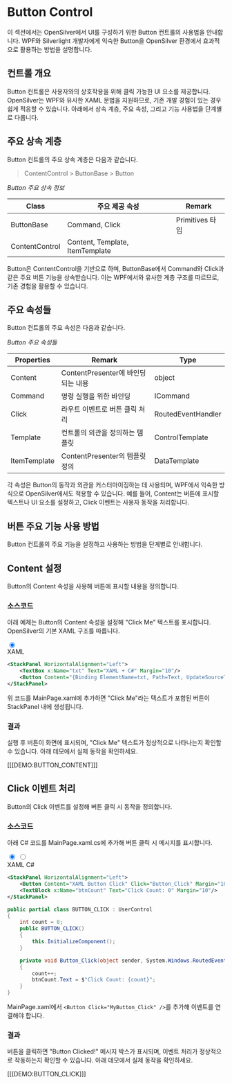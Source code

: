 # Button Control  
이 섹션에서는 OpenSilver에서 UI를 구성하기 위한 Button 컨트롤의 사용법을 안내합니다. WPF와 Silverlight 개발자에게 익숙한 Button을 OpenSilver 환경에서 효과적으로 활용하는 방법을 설명합니다.

## 컨트롤 개요  
Button 컨트롤은 사용자와의 상호작용을 위해 클릭 가능한 UI 요소를 제공합니다. OpenSilver는 WPF와 유사한 XAML 문법을 지원하므로, 기존 개발 경험이 있는 경우 쉽게 적응할 수 있습니다. 아래에서 상속 계층, 주요 속성, 그리고 기능 사용법을 단계별로 다룹니다.

## 주요 상속 계층  
Button 컨트롤의 주요 상속 계층은 다음과 같습니다.  

> ContentControl > ButtonBase > Button  

_Button 주요 상속 정보_  

| Class           | 주요 제공 속성         | Remark               |  
|-----------------|-----------------------|----------------------|  
| ButtonBase      | Command, Click        | Primitives 타입      |  
| ContentControl  | Content, Template, ItemTemplate |              |  

Button은 ContentControl을 기반으로 하며, ButtonBase에서 Command와 Click과 같은 주요 버튼 기능을 상속받습니다. 이는 WPF에서와 유사한 계층 구조를 따르므로, 기존 경험을 활용할 수 있습니다.

## 주요 속성들  
Button 컨트롤의 주요 속성은 다음과 같습니다.  

_Button 주요 속성들_  

| Properties   | Remark                          | Type            |  
|--------------|---------------------------------|-----------------|  
| Content      | ContentPresenter에 바인딩되는 내용 | object          |  
| Command      | 명령 실행을 위한 바인딩          | ICommand        |  
| Click        | 라우트 이벤트로 버튼 클릭 처리   | RoutedEventHandler |  
| Template     | 컨트롤의 외관을 정의하는 템플릿  | ControlTemplate  |  
| ItemTemplate | ContentPresenter의 템플릿 정의   | DataTemplate     |  

각 속성은 Button의 동작과 외관을 커스터마이징하는 데 사용되며, WPF에서 익숙한 방식으로 OpenSilver에서도 적용할 수 있습니다. 예를 들어, Content는 버튼에 표시할 텍스트나 UI 요소를 설정하고, Click 이벤트는 사용자 동작을 처리합니다.

## 버튼 주요 기능 사용 방법  
Button 컨트롤의 주요 기능을 설정하고 사용하는 방법을 단계별로 안내합니다.  

## Content 설정  
Button의 Content 속성을 사용해 버튼에 표시할 내용을 정의합니다.  

### 소스코드  
아래 예제는 Button의 Content 속성을 설정해 "Click Me" 텍스트를 표시합니다. OpenSilver의 기본 XAML 구조를 따릅니다.  

<div class="tabs">
<!-- 숨김 라디오 버튼 -->
<input type="radio" id="tab1-xaml" name="tabset1" checked>

<!-- 탭 버튼 (라벨) -->
<div class="tab-labels">
<label for="tab1-xaml">XAML</label>
</div>

<!-- 탭 콘텐츠 -->
<div class="tab-content">
<div class="tab-panel" id="content1-xaml">

```xml
<StackPanel HorizontalAlignment="Left">
    <TextBox x:Name="txt" Text="XAML + C#" Margin="10"/>
    <Button Content="{Binding ElementName=txt, Path=Text, UpdateSourceTrigger=PropertyChanged}"/>
</StackPanel>
```

</div>
</div>
</div>


위 코드를 MainPage.xaml에 추가하면 "Click Me"라는 텍스트가 포함된 버튼이 StackPanel 내에 생성됩니다.  

### 결과  

실행 후 버튼이 화면에 표시되며, "Click Me" 텍스트가 정상적으로 나타나는지 확인할 수 있습니다. 아래 데모에서 실제 동작을 확인하세요. 

[[[DEMO:BUTTON_CONTENT]]] 

## Click 이벤트 처리  
Button의 Click 이벤트를 설정해 버튼 클릭 시 동작을 정의합니다.  

### 소스코드  
아래 C# 코드를 MainPage.xaml.cs에 추가해 버튼 클릭 시 메시지를 표시합니다.  

<div class="tabs">
<input type="radio" id="tab2-xaml" name="tabset2" checked>
<input type="radio" id="tab2-csharp" name="tabset2">
<div class="tab-labels">
<label for="tab2-xaml">XAML</label>
<label for="tab2-csharp">C#</label>
</div>
<div class="tab-content">

<div class="tab-panel" id="content2-xaml">
 
```xml
<StackPanel HorizontalAlignment="Left">
    <Button Content="XAML Button Click" Click="Button_Click" Margin="10" Padding="10 5 10 5" />
    <TextBlock x:Name="btnCount" Text="Click Count: 0" Margin="10"/>
</StackPanel>
```

</div>
<div class="tab-panel" id="content2-csharp">

```csharp
public partial class BUTTON_CLICK : UserControl
{
    int count = 0;
    public BUTTON_CLICK()
    {
        this.InitializeComponent();
    }

    private void Button_Click(object sender, System.Windows.RoutedEventArgs e)
    {
        count++;
        btnCount.Text = $"Click Count: {count}";
    }
}
```

</div>
</div>
</div>



MainPage.xaml에서 `<Button Click="MyButton_Click" />`를 추가해 이벤트를 연결해야 합니다.  

### 결과  
버튼을 클릭하면 "Button Clicked!" 메시지 박스가 표시되며, 이벤트 처리가 정상적으로 작동하는지 확인할 수 있습니다. 아래 데모에서 실제 동작을 확인하세요. 

[[[DEMO:BUTTON_CLICK]]] 